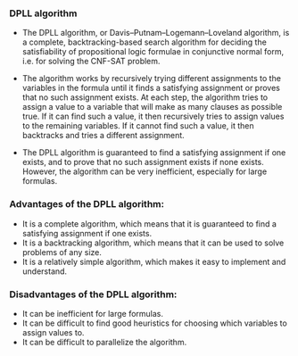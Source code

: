 
### DPLL algorithm
- The DPLL algorithm, or Davis–Putnam–Logemann–Loveland algorithm, is a complete, backtracking-based search algorithm for deciding the satisfiability of propositional logic formulae in conjunctive normal form, i.e. for solving the CNF-SAT problem.

- The algorithm works by recursively trying different assignments to the variables in the formula until it finds a satisfying assignment or proves that no such assignment exists. At each step, the algorithm tries to assign a value to a variable that will make as many clauses as possible true. If it can find such a value, it then recursively tries to assign values to the remaining variables. If it cannot find such a value, it then backtracks and tries a different assignment.

- The DPLL algorithm is guaranteed to find a satisfying assignment if one exists, and to prove that no such assignment exists if none exists. However, the algorithm can be very inefficient, especially for large formulas.

### Advantages of the DPLL algorithm:

- It is a complete algorithm, which means that it is guaranteed to find a satisfying assignment if one exists.
- It is a backtracking algorithm, which means that it can be used to solve problems of any size.
- It is a relatively simple algorithm, which makes it easy to implement and understand.


### Disadvantages of the DPLL algorithm:

- It can be inefficient for large formulas.
- It can be difficult to find good heuristics for choosing which variables to assign values to.
- It can be difficult to parallelize the algorithm.
